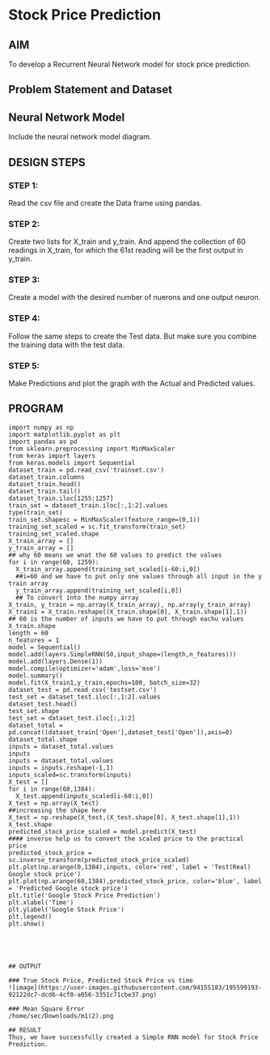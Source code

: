 # Stock Price Prediction

## AIM

To develop a Recurrent Neural Network model for stock price prediction.

## Problem Statement and Dataset

## Neural Network Model

Include the neural network model diagram.

## DESIGN STEPS

### STEP 1:
Read the csv file and create the Data frame using pandas.
### STEP 2:
Create two lists for X_train and y_train. And append the collection of 60 readings in X_train, for which the 61st reading will be the first output in y_train.

### STEP 3:
Create a model with the desired number of nuerons and one output neuron.
### STEP 4:
Follow the same steps to create the Test data. But make sure you combine the training data with the test data.
### STEP 5:
Make Predictions and plot the graph with the Actual and Predicted values.


## PROGRAM
~~~
import numpy as np
import matplotlib.pyplot as plt
import pandas as pd
from sklearn.preprocessing import MinMaxScaler
from keras import layers
from keras.models import Sequential
dataset_train = pd.read_csv('trainset.csv')
dataset_train.columns
dataset_train.head()
dataset_train.tail()
dataset_train.iloc[1255:1257]
train_set = dataset_train.iloc[:,1:2].values
type(train_set)
train_set.shapesc = MinMaxScaler(feature_range=(0,1))
training_set_scaled = sc.fit_transform(train_set)
training_set_scaled.shape
X_train_array = []
y_train_array = []
## why 60 means we wnat the 60 values to predict the values
for i in range(60, 1259):
  X_train_array.append(training_set_scaled[i-60:i,0])
  ##i=60 and we have to put only one values through all input in the y train array
  y_train_array.append(training_set_scaled[i,0])
  ## To convert into the numpy array
X_train, y_train = np.array(X_train_array), np.array(y_train_array)
X_train1 = X_train.reshape((X_train.shape[0], X_train.shape[1],1))
## 60 is the number of inputs we have to put through eachu values
X_train.shape
length = 60
n_features = 1
model = Sequential()
model.add(layers.SimpleRNN(50,input_shape=(length,n_features)))
model.add(layers.Dense(1))
model.compile(optimizer='adam',loss='mse')
model.summary()
model.fit(X_train1,y_train,epochs=100, batch_size=32)
dataset_test = pd.read_csv('testset.csv')
test_set = dataset_test.iloc[:,1:2].values
dataset_test.head()
test_set.shape
test_set = dataset_test.iloc[:,1:2]
dataset_total = pd.concat((dataset_train['Open'],dataset_test['Open']),axis=0)
dataset_total.shape
inputs = dataset_total.values
inputs
inputs = dataset_total.values
inputs = inputs.reshape(-1,1)
inputs_scaled=sc.transform(inputs)
X_test = []
for i in range(60,1384):
  X_test.append(inputs_scaled[i-60:i,0])
X_test = np.array(X_test)
##increasing the shape here
X_test = np.reshape(X_test,(X_test.shape[0], X_test.shape[1],1))
X_test.shape
predicted_stock_price_scaled = model.predict(X_test)
#### inverse help us to convert the scaled price to the practical price
predicted_stock_price = sc.inverse_transform(predicted_stock_price_scaled)
plt.plot(np.arange(0,1384),inputs, color='red', label = 'Test(Real) Google stock price')
plt.plot(np.arange(60,1384),predicted_stock_price, color='blue', label = 'Predicted Google stock price')
plt.title('Google Stock Price Prediction')
plt.xlabel('Time')
plt.ylabel('Google Stock Price')
plt.legend()
plt.show()





## OUTPUT

### True Stock Price, Predicted Stock Price vs time
![image](https://user-images.githubusercontent.com/94155183/195599193-92122dc7-dcd6-4cf0-a056-3351c71cbe37.png)

### Mean Square Error
/home/sec/Downloads/m1(2).png

## RESULT
Thus, we have successfully created a Simple RNN model for Stock Price Prediction.
